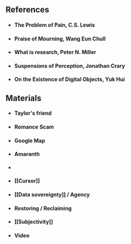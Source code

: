 ## References

- #### The Problem of Pain, C.S. Lewis
- #### Praise of Mourning, Wang Eun Chull
- #### What is research, Peter N. Miller
- #### Suspensions of Perception, Jonathan Crary
- #### On the Existence of Digital Objects, Yuk Hui


## Materials

- #### Taylor's friend
- #### Romance Scam
- #### Google Map
- #### Amaranth
- 
- #### [[Cursor]]
- #### [[Data sovereignty]] / Agency
- #### Restoring / Reclaiming
- #### [[Subjectivity]]

- #### Video